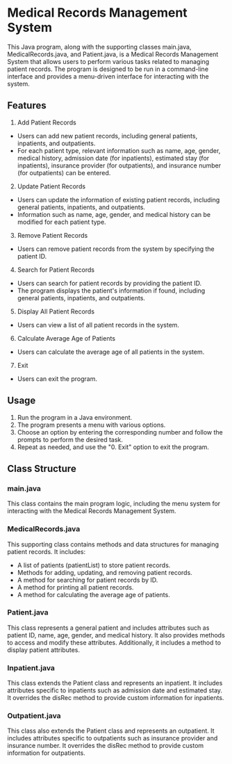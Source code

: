 # Medical Records Management System
This Java program, along with the supporting classes main.java, MedicalRecords.java, and Patient.java, is a Medical Records Management System that allows users to perform various tasks related to managing patient records. The program is designed to be run in a command-line interface and provides a menu-driven interface for interacting with the system.

## Features
1. Add Patient Records
+ Users can add new patient records, including general patients, inpatients, and outpatients.
+ For each patient type, relevant information such as name, age, gender, medical history, admission date (for inpatients), estimated stay (for inpatients), insurance provider (for outpatients), and insurance number (for outpatients) can be entered.
2. Update Patient Records
+ Users can update the information of existing patient records, including general patients, inpatients, and outpatients.
+ Information such as name, age, gender, and medical history can be modified for each patient type.
3. Remove Patient Records
+ Users can remove patient records from the system by specifying the patient ID.
4. Search for Patient Records
+ Users can search for patient records by providing the patient ID.
+ The program displays the patient's information if found, including general patients, inpatients, and outpatients.
5. Display All Patient Records
+ Users can view a list of all patient records in the system.
6. Calculate Average Age of Patients
+ Users can calculate the average age of all patients in the system.
7. Exit
+ Users can exit the program.
## Usage
1. Run the program in a Java environment.
2. The program presents a menu with various options.
3. Choose an option by entering the corresponding number and follow the prompts to perform the desired task.
4. Repeat as needed, and use the "0. Exit" option to exit the program.
## Class Structure

### main.java
This class contains the main program logic, including the menu system for interacting with the Medical Records Management System.

### MedicalRecords.java
This supporting class contains methods and data structures for managing patient records. It includes:

+ A list of patients (patientList) to store patient records.
+ Methods for adding, updating, and removing patient records.
+ A method for searching for patient records by ID.
+ A method for printing all patient records.
+ A method for calculating the average age of patients.
  
### Patient.java
This class represents a general patient and includes attributes such as patient ID, name, age, gender, and medical history. It also provides methods to access and modify these attributes. Additionally, it includes a method to display patient attributes.

### Inpatient.java
This class extends the Patient class and represents an inpatient. It includes attributes specific to inpatients such as admission date and estimated stay. It overrides the disRec method to provide custom information for inpatients.

### Outpatient.java
This class also extends the Patient class and represents an outpatient. It includes attributes specific to outpatients such as insurance provider and insurance number. It overrides the disRec method to provide custom information for outpatients.
